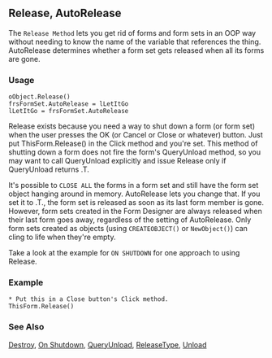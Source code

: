 ## Release, AutoRelease

The `Release Method` lets you get rid of forms and form sets in an OOP way without needing to know the name of the variable that references the thing. AutoRelease determines whether a form set gets released when all its forms are gone.

### Usage

```foxpro
oObject.Release()
frsFormSet.AutoRelease = lLetItGo
lLetItGo = frsFormSet.AutoRelease
```

Release exists because you need a way to shut down a form (or form set) when the user presses the OK (or Cancel or Close or whatever) button. Just put ThisForm.Release() in the Click method and you're set. This method of shutting down a form does not fire the form's QueryUnload method, so you may want to call QueryUnload explicitly and issue Release only if QueryUnload returns .T.

It's possible to `CLOSE ALL` the forms in a form set and still have the form set object hanging around in memory. AutoRelease lets you change that. If you set it to .T., the form set is released as soon as its last form member is gone. However, form sets created in the Form Designer are always released when their last form goes away, regardless of the setting of AutoRelease. Only form sets created as objects (using `CREATEOBJECT()` or `NewObject()`) can cling to life when they're empty. 

Take a look at the example for `ON SHUTDOWN` for one approach to using Release.

### Example

```foxpro
* Put this in a Close button's Click method.
ThisForm.Release()
```
### See Also

[Destroy](s4g376.md), [On Shutdown](s4g101.md), [QueryUnload](s4g381.md), [ReleaseType](s4g619.md), [Unload](s4g411.md)